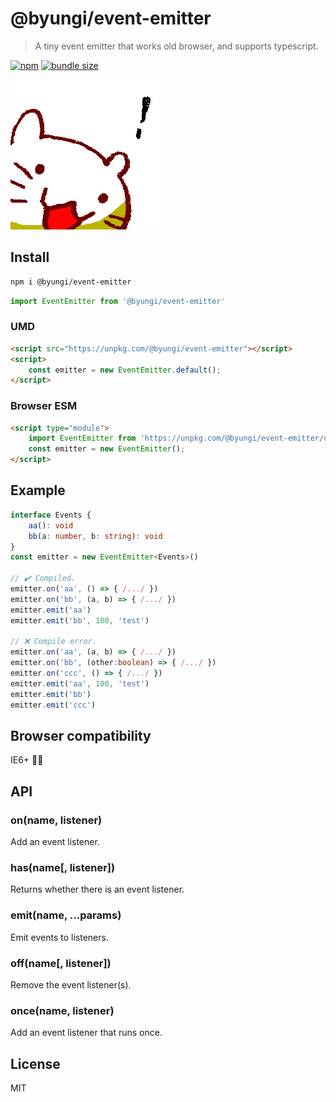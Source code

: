 # @byungi/event-emitter
> A tiny event emitter that works old browser, and supports typescript.

[![npm](https://flat.badgen.net/npm/v/@byungi/event-emitter)](https://www.npmjs.com/package/@byungi/event-emitter)
[![bundle size](https://badgen.net/bundlephobia/minzip/@byungi/event-emitter)](https://bundlephobia.com/result?p=@byungi/event-emitter)

![bakabaka](./neko.png)

## Install
```sh
npm i @byungi/event-emitter
```
```js
import EventEmitter from '@byungi/event-emitter'
```

### UMD
```html
<script src="https://unpkg.com/@byungi/event-emitter"></script>
<script>
    const emitter = new EventEmitter.default();
</script>
```

### Browser ESM
```html
<script type="module">
    import EventEmitter from 'https://unpkg.com/@byungi/event-emitter/dist/index.esm.js'
    const emitter = new EventEmitter();
</script>
```

## Example
```ts
interface Events {
    aa(): void
    bb(a: number, b: string): void
}
const emitter = new EventEmitter<Events>()

// ✔️ Compiled.
emitter.on('aa', () => { /.../ })
emitter.on('bb', (a, b) => { /.../ })
emitter.emit('aa')
emitter.emit('bb', 100, 'test')

// ❌ Compile error.
emitter.on('aa', (a, b) => { /.../ })
emitter.on('bb', (other:boolean) => { /.../ })
emitter.on('ccc', () => { /.../ })
emitter.emit('aa', 100, 'test')
emitter.emit('bb')
emitter.emit('ccc')
```

## Browser compatibility
IE6+ 👴🏻

## API
### on(name, listener)
Add an event listener.

### has(name[, listener])
Returns whether there is an event listener.

### emit(name, ...params)
Emit events to listeners.

### off(name[, listener])
Remove the event listener(s).

### once(name, listener)
Add an event listener that runs once.

## License
MIT
